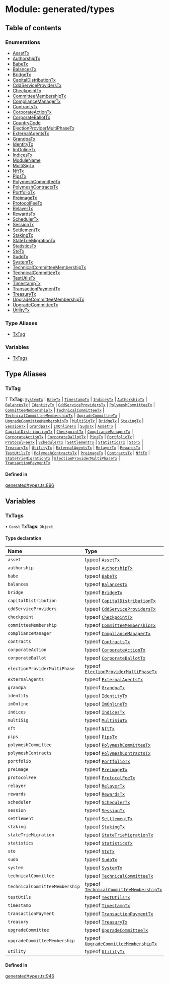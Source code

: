 # Module: generated/types

## Table of contents

### Enumerations

- [AssetTx](../wiki/generated.types.AssetTx)
- [AuthorshipTx](../wiki/generated.types.AuthorshipTx)
- [BabeTx](../wiki/generated.types.BabeTx)
- [BalancesTx](../wiki/generated.types.BalancesTx)
- [BridgeTx](../wiki/generated.types.BridgeTx)
- [CapitalDistributionTx](../wiki/generated.types.CapitalDistributionTx)
- [CddServiceProvidersTx](../wiki/generated.types.CddServiceProvidersTx)
- [CheckpointTx](../wiki/generated.types.CheckpointTx)
- [CommitteeMembershipTx](../wiki/generated.types.CommitteeMembershipTx)
- [ComplianceManagerTx](../wiki/generated.types.ComplianceManagerTx)
- [ContractsTx](../wiki/generated.types.ContractsTx)
- [CorporateActionTx](../wiki/generated.types.CorporateActionTx)
- [CorporateBallotTx](../wiki/generated.types.CorporateBallotTx)
- [CountryCode](../wiki/generated.types.CountryCode)
- [ElectionProviderMultiPhaseTx](../wiki/generated.types.ElectionProviderMultiPhaseTx)
- [ExternalAgentsTx](../wiki/generated.types.ExternalAgentsTx)
- [GrandpaTx](../wiki/generated.types.GrandpaTx)
- [IdentityTx](../wiki/generated.types.IdentityTx)
- [ImOnlineTx](../wiki/generated.types.ImOnlineTx)
- [IndicesTx](../wiki/generated.types.IndicesTx)
- [ModuleName](../wiki/generated.types.ModuleName)
- [MultiSigTx](../wiki/generated.types.MultiSigTx)
- [NftTx](../wiki/generated.types.NftTx)
- [PipsTx](../wiki/generated.types.PipsTx)
- [PolymeshCommitteeTx](../wiki/generated.types.PolymeshCommitteeTx)
- [PolymeshContractsTx](../wiki/generated.types.PolymeshContractsTx)
- [PortfolioTx](../wiki/generated.types.PortfolioTx)
- [PreimageTx](../wiki/generated.types.PreimageTx)
- [ProtocolFeeTx](../wiki/generated.types.ProtocolFeeTx)
- [RelayerTx](../wiki/generated.types.RelayerTx)
- [RewardsTx](../wiki/generated.types.RewardsTx)
- [SchedulerTx](../wiki/generated.types.SchedulerTx)
- [SessionTx](../wiki/generated.types.SessionTx)
- [SettlementTx](../wiki/generated.types.SettlementTx)
- [StakingTx](../wiki/generated.types.StakingTx)
- [StateTrieMigrationTx](../wiki/generated.types.StateTrieMigrationTx)
- [StatisticsTx](../wiki/generated.types.StatisticsTx)
- [StoTx](../wiki/generated.types.StoTx)
- [SudoTx](../wiki/generated.types.SudoTx)
- [SystemTx](../wiki/generated.types.SystemTx)
- [TechnicalCommitteeMembershipTx](../wiki/generated.types.TechnicalCommitteeMembershipTx)
- [TechnicalCommitteeTx](../wiki/generated.types.TechnicalCommitteeTx)
- [TestUtilsTx](../wiki/generated.types.TestUtilsTx)
- [TimestampTx](../wiki/generated.types.TimestampTx)
- [TransactionPaymentTx](../wiki/generated.types.TransactionPaymentTx)
- [TreasuryTx](../wiki/generated.types.TreasuryTx)
- [UpgradeCommitteeMembershipTx](../wiki/generated.types.UpgradeCommitteeMembershipTx)
- [UpgradeCommitteeTx](../wiki/generated.types.UpgradeCommitteeTx)
- [UtilityTx](../wiki/generated.types.UtilityTx)

### Type Aliases

- [TxTag](../wiki/generated.types#txtag)

### Variables

- [TxTags](../wiki/generated.types#txtags)

## Type Aliases

### TxTag

Ƭ **TxTag**: [`SystemTx`](../wiki/generated.types.SystemTx) \| [`BabeTx`](../wiki/generated.types.BabeTx) \| [`TimestampTx`](../wiki/generated.types.TimestampTx) \| [`IndicesTx`](../wiki/generated.types.IndicesTx) \| [`AuthorshipTx`](../wiki/generated.types.AuthorshipTx) \| [`BalancesTx`](../wiki/generated.types.BalancesTx) \| [`IdentityTx`](../wiki/generated.types.IdentityTx) \| [`CddServiceProvidersTx`](../wiki/generated.types.CddServiceProvidersTx) \| [`PolymeshCommitteeTx`](../wiki/generated.types.PolymeshCommitteeTx) \| [`CommitteeMembershipTx`](../wiki/generated.types.CommitteeMembershipTx) \| [`TechnicalCommitteeTx`](../wiki/generated.types.TechnicalCommitteeTx) \| [`TechnicalCommitteeMembershipTx`](../wiki/generated.types.TechnicalCommitteeMembershipTx) \| [`UpgradeCommitteeTx`](../wiki/generated.types.UpgradeCommitteeTx) \| [`UpgradeCommitteeMembershipTx`](../wiki/generated.types.UpgradeCommitteeMembershipTx) \| [`MultiSigTx`](../wiki/generated.types.MultiSigTx) \| [`BridgeTx`](../wiki/generated.types.BridgeTx) \| [`StakingTx`](../wiki/generated.types.StakingTx) \| [`SessionTx`](../wiki/generated.types.SessionTx) \| [`GrandpaTx`](../wiki/generated.types.GrandpaTx) \| [`ImOnlineTx`](../wiki/generated.types.ImOnlineTx) \| [`SudoTx`](../wiki/generated.types.SudoTx) \| [`AssetTx`](../wiki/generated.types.AssetTx) \| [`CapitalDistributionTx`](../wiki/generated.types.CapitalDistributionTx) \| [`CheckpointTx`](../wiki/generated.types.CheckpointTx) \| [`ComplianceManagerTx`](../wiki/generated.types.ComplianceManagerTx) \| [`CorporateActionTx`](../wiki/generated.types.CorporateActionTx) \| [`CorporateBallotTx`](../wiki/generated.types.CorporateBallotTx) \| [`PipsTx`](../wiki/generated.types.PipsTx) \| [`PortfolioTx`](../wiki/generated.types.PortfolioTx) \| [`ProtocolFeeTx`](../wiki/generated.types.ProtocolFeeTx) \| [`SchedulerTx`](../wiki/generated.types.SchedulerTx) \| [`SettlementTx`](../wiki/generated.types.SettlementTx) \| [`StatisticsTx`](../wiki/generated.types.StatisticsTx) \| [`StoTx`](../wiki/generated.types.StoTx) \| [`TreasuryTx`](../wiki/generated.types.TreasuryTx) \| [`UtilityTx`](../wiki/generated.types.UtilityTx) \| [`ExternalAgentsTx`](../wiki/generated.types.ExternalAgentsTx) \| [`RelayerTx`](../wiki/generated.types.RelayerTx) \| [`RewardsTx`](../wiki/generated.types.RewardsTx) \| [`TestUtilsTx`](../wiki/generated.types.TestUtilsTx) \| [`PolymeshContractsTx`](../wiki/generated.types.PolymeshContractsTx) \| [`PreimageTx`](../wiki/generated.types.PreimageTx) \| [`ContractsTx`](../wiki/generated.types.ContractsTx) \| [`NftTx`](../wiki/generated.types.NftTx) \| [`StateTrieMigrationTx`](../wiki/generated.types.StateTrieMigrationTx) \| [`ElectionProviderMultiPhaseTx`](../wiki/generated.types.ElectionProviderMultiPhaseTx) \| [`TransactionPaymentTx`](../wiki/generated.types.TransactionPaymentTx)

#### Defined in

[generated/types.ts:896](https://github.com/PolymeshAssociation/polymesh-sdk/blob/8a9e72221/src/generated/types.ts#L896)

## Variables

### TxTags

• `Const` **TxTags**: `Object`

#### Type declaration

| Name | Type |
| :------ | :------ |
| `asset` | typeof [`AssetTx`](../wiki/generated.types.AssetTx) |
| `authorship` | typeof [`AuthorshipTx`](../wiki/generated.types.AuthorshipTx) |
| `babe` | typeof [`BabeTx`](../wiki/generated.types.BabeTx) |
| `balances` | typeof [`BalancesTx`](../wiki/generated.types.BalancesTx) |
| `bridge` | typeof [`BridgeTx`](../wiki/generated.types.BridgeTx) |
| `capitalDistribution` | typeof [`CapitalDistributionTx`](../wiki/generated.types.CapitalDistributionTx) |
| `cddServiceProviders` | typeof [`CddServiceProvidersTx`](../wiki/generated.types.CddServiceProvidersTx) |
| `checkpoint` | typeof [`CheckpointTx`](../wiki/generated.types.CheckpointTx) |
| `committeeMembership` | typeof [`CommitteeMembershipTx`](../wiki/generated.types.CommitteeMembershipTx) |
| `complianceManager` | typeof [`ComplianceManagerTx`](../wiki/generated.types.ComplianceManagerTx) |
| `contracts` | typeof [`ContractsTx`](../wiki/generated.types.ContractsTx) |
| `corporateAction` | typeof [`CorporateActionTx`](../wiki/generated.types.CorporateActionTx) |
| `corporateBallot` | typeof [`CorporateBallotTx`](../wiki/generated.types.CorporateBallotTx) |
| `electionProviderMultiPhase` | typeof [`ElectionProviderMultiPhaseTx`](../wiki/generated.types.ElectionProviderMultiPhaseTx) |
| `externalAgents` | typeof [`ExternalAgentsTx`](../wiki/generated.types.ExternalAgentsTx) |
| `grandpa` | typeof [`GrandpaTx`](../wiki/generated.types.GrandpaTx) |
| `identity` | typeof [`IdentityTx`](../wiki/generated.types.IdentityTx) |
| `imOnline` | typeof [`ImOnlineTx`](../wiki/generated.types.ImOnlineTx) |
| `indices` | typeof [`IndicesTx`](../wiki/generated.types.IndicesTx) |
| `multiSig` | typeof [`MultiSigTx`](../wiki/generated.types.MultiSigTx) |
| `nft` | typeof [`NftTx`](../wiki/generated.types.NftTx) |
| `pips` | typeof [`PipsTx`](../wiki/generated.types.PipsTx) |
| `polymeshCommittee` | typeof [`PolymeshCommitteeTx`](../wiki/generated.types.PolymeshCommitteeTx) |
| `polymeshContracts` | typeof [`PolymeshContractsTx`](../wiki/generated.types.PolymeshContractsTx) |
| `portfolio` | typeof [`PortfolioTx`](../wiki/generated.types.PortfolioTx) |
| `preimage` | typeof [`PreimageTx`](../wiki/generated.types.PreimageTx) |
| `protocolFee` | typeof [`ProtocolFeeTx`](../wiki/generated.types.ProtocolFeeTx) |
| `relayer` | typeof [`RelayerTx`](../wiki/generated.types.RelayerTx) |
| `rewards` | typeof [`RewardsTx`](../wiki/generated.types.RewardsTx) |
| `scheduler` | typeof [`SchedulerTx`](../wiki/generated.types.SchedulerTx) |
| `session` | typeof [`SessionTx`](../wiki/generated.types.SessionTx) |
| `settlement` | typeof [`SettlementTx`](../wiki/generated.types.SettlementTx) |
| `staking` | typeof [`StakingTx`](../wiki/generated.types.StakingTx) |
| `stateTrieMigration` | typeof [`StateTrieMigrationTx`](../wiki/generated.types.StateTrieMigrationTx) |
| `statistics` | typeof [`StatisticsTx`](../wiki/generated.types.StatisticsTx) |
| `sto` | typeof [`StoTx`](../wiki/generated.types.StoTx) |
| `sudo` | typeof [`SudoTx`](../wiki/generated.types.SudoTx) |
| `system` | typeof [`SystemTx`](../wiki/generated.types.SystemTx) |
| `technicalCommittee` | typeof [`TechnicalCommitteeTx`](../wiki/generated.types.TechnicalCommitteeTx) |
| `technicalCommitteeMembership` | typeof [`TechnicalCommitteeMembershipTx`](../wiki/generated.types.TechnicalCommitteeMembershipTx) |
| `testUtils` | typeof [`TestUtilsTx`](../wiki/generated.types.TestUtilsTx) |
| `timestamp` | typeof [`TimestampTx`](../wiki/generated.types.TimestampTx) |
| `transactionPayment` | typeof [`TransactionPaymentTx`](../wiki/generated.types.TransactionPaymentTx) |
| `treasury` | typeof [`TreasuryTx`](../wiki/generated.types.TreasuryTx) |
| `upgradeCommittee` | typeof [`UpgradeCommitteeTx`](../wiki/generated.types.UpgradeCommitteeTx) |
| `upgradeCommitteeMembership` | typeof [`UpgradeCommitteeMembershipTx`](../wiki/generated.types.UpgradeCommitteeMembershipTx) |
| `utility` | typeof [`UtilityTx`](../wiki/generated.types.UtilityTx) |

#### Defined in

[generated/types.ts:946](https://github.com/PolymeshAssociation/polymesh-sdk/blob/8a9e72221/src/generated/types.ts#L946)

